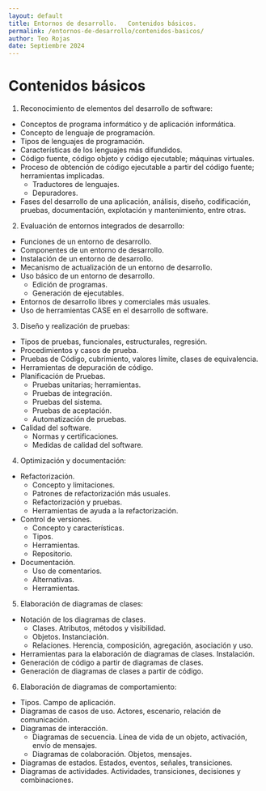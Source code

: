 ```yaml
---
layout: default
title: Entornos de desarrollo.   Contenidos básicos.
permalink: /entornos-de-desarrollo/contenidos-basicos/
author: Teo Rojas
date: Septiembre 2024
---
```


# Contenidos básicos
1. Reconocimiento de elementos del desarrollo de software:
- Conceptos de programa informático y de aplicación informática.
- Concepto de lenguaje de programación.
- Tipos de lenguajes de programación.
- Características de los lenguajes más difundidos.
- Código fuente, código objeto y código ejecutable; máquinas virtuales.
- Proceso de obtención de código ejecutable a partir del código fuente; herramientas implicadas.
  - Traductores de lenguajes.
  - Depuradores.
- Fases del desarrollo de una aplicación, análisis, diseño, codificación, pruebas, documentación, explotación y mantenimiento, entre otras.

2. Evaluación de entornos integrados de desarrollo:
- Funciones de un entorno de desarrollo.
- Componentes de un entorno de desarrollo.
- Instalación de un entorno de desarrollo.
- Mecanismo de actualización de un entorno de desarrollo.
- Uso básico de un entorno de desarrollo.
  - Edición de programas.
  - Generación de ejecutables.
- Entornos de desarrollo libres y comerciales más usuales.
- Uso de herramientas CASE en el desarrollo de software.

3. Diseño y realización de pruebas:
- Tipos de pruebas, funcionales, estructurales, regresión.
- Procedimientos y casos de prueba.
- Pruebas de Código, cubrimiento, valores límite, clases de equivalencia.
- Herramientas de depuración de código.
- Planificación de Pruebas.
  - Pruebas unitarias; herramientas.
  - Pruebas de integración.
  - Pruebas del sistema.
  - Pruebas de aceptación.
  - Automatización de pruebas.
- Calidad del software.
  - Normas y certificaciones.
  - Medidas de calidad del software.

4. Optimización y documentación:
- Refactorización.
  - Concepto y limitaciones.
  - Patrones de refactorización más usuales.
  - Refactorización y pruebas.
  - Herramientas de ayuda a la refactorización.
- Control de versiones.
  - Concepto y características.
  - Tipos.
  - Herramientas.
  - Repositorio.
- Documentación.
  - Uso de comentarios.
  - Alternativas.
  - Herramientas.

5. Elaboración de diagramas de clases:
- Notación de los diagramas de clases.
  - Clases. Atributos, métodos y visibilidad.
  - Objetos. Instanciación.
  - Relaciones. Herencia, composición, agregación, asociación y uso.
- Herramientas para la elaboración de diagramas de clases. Instalación.
- Generación de código a partir de diagramas de clases.
- Generación de diagramas de clases a partir de código.

6. Elaboración de diagramas de comportamiento:
- Tipos. Campo de aplicación.
- Diagramas de casos de uso. Actores, escenario, relación de comunicación.
- Diagramas de interacción.
  - Diagramas de secuencia. Línea de vida de un objeto, activación, envío de mensajes.
  - Diagramas de colaboración. Objetos, mensajes.
- Diagramas de estados. Estados, eventos, señales, transiciones.
- Diagramas de actividades. Actividades, transiciones, decisiones y combinaciones.
